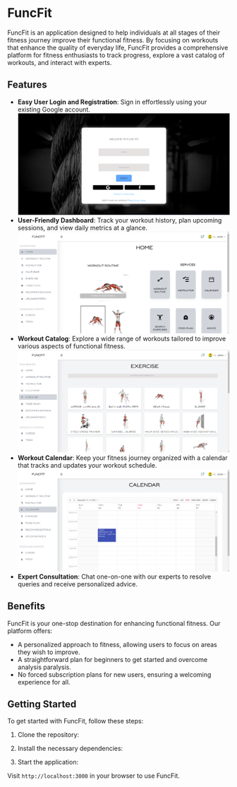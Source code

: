 # FuncFit

FuncFit is an application designed to help individuals at all stages of their fitness journey improve their functional fitness. By focusing on workouts that enhance the quality of everyday life, FuncFit provides a comprehensive platform for fitness enthusiasts to track progress, explore a vast catalog of workouts, and interact with experts.

## Features

- **Easy User Login and Registration**: Sign in effortlessly using your existing Google account.
  ![User Login](Images/login.png "User Login")
- **User-Friendly Dashboard**: Track your workout history, plan upcoming sessions, and view daily metrics at a glance.
  ![Dashboard](Images/home.png "Dashboard")
- **Workout Catalog**: Explore a wide range of workouts tailored to improve various aspects of functional fitness.
  ![Workout Catalog](Images/exercise.png "Workout Catalog")
- **Workout Calendar**: Keep your fitness journey organized with a calendar that tracks and updates your workout schedule.
  ![Workout Calendar](Images/calender.png "Workout Calendar")
- **Expert Consultation**: Chat one-on-one with our experts to resolve queries and receive personalized advice.

## Benefits

FuncFit is your one-stop destination for enhancing functional fitness. Our platform offers:

- A personalized approach to fitness, allowing users to focus on areas they wish to improve.
- A straightforward plan for beginners to get started and overcome analysis paralysis.
- No forced subscription plans for new users, ensuring a welcoming experience for all.

## Getting Started

To get started with FuncFit, follow these steps:

1. Clone the repository:

2. Install the necessary dependencies:

3. Start the application:

Visit `http://localhost:3000` in your browser to use FuncFit.
